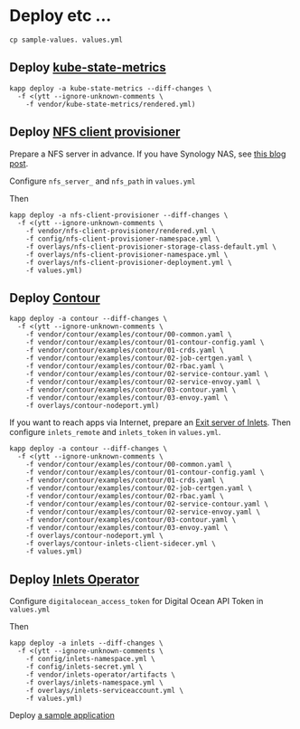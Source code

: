 # Deploy etc ...

```
cp sample-values. values.yml
```

## Deploy [kube-state-metrics](https://github.com/helm/charts/tree/master/stable/kube-state-metrics)

```
kapp deploy -a kube-state-metrics --diff-changes \
  -f <(ytt --ignore-unknown-comments \
    -f vendor/kube-state-metrics/rendered.yml)
```

## Deploy [NFS client provisioner](https://github.com/helm/charts/tree/master/stable/nfs-client-provisioner)

Prepare a NFS server in advance. If you have Synology NAS, see [this blog post](https://blog.cowger.us/2018/08/03/nfs-on-synology.html).

Configure `nfs_server_` and `nfs_path` in `values.yml`

Then

```
kapp deploy -a nfs-client-provisioner --diff-changes \
  -f <(ytt --ignore-unknown-comments \
    -f vendor/nfs-client-provisioner/rendered.yml \
    -f config/nfs-client-provisioner-namespace.yml \
    -f overlays/nfs-client-provisioner-storage-class-default.yml \
    -f overlays/nfs-client-provisioner-namespace.yml \
    -f overlays/nfs-client-provisioner-deployment.yml \
    -f values.yml)
```

## Deploy [Contour](https://github.com/projectcontour/contour)

```
kapp deploy -a contour --diff-changes \
  -f <(ytt --ignore-unknown-comments \
    -f vendor/contour/examples/contour/00-common.yaml \
    -f vendor/contour/examples/contour/01-contour-config.yaml \
    -f vendor/contour/examples/contour/01-crds.yaml \
    -f vendor/contour/examples/contour/02-job-certgen.yaml \
    -f vendor/contour/examples/contour/02-rbac.yaml \
    -f vendor/contour/examples/contour/02-service-contour.yaml \
    -f vendor/contour/examples/contour/02-service-envoy.yaml \
    -f vendor/contour/examples/contour/03-contour.yaml \
    -f vendor/contour/examples/contour/03-envoy.yaml \
    -f overlays/contour-nodeport.yml)
```


If you want to reach apps via Internet, prepare an [Exit server of Inlets](https://blog.alexellis.io/https-inlets-local-endpoints/).
Then configure `inlets_remote` and `inlets_token` in `values.yml`.

```
kapp deploy -a contour --diff-changes \
  -f <(ytt --ignore-unknown-comments \
    -f vendor/contour/examples/contour/00-common.yaml \
    -f vendor/contour/examples/contour/01-contour-config.yaml \
    -f vendor/contour/examples/contour/01-crds.yaml \
    -f vendor/contour/examples/contour/02-job-certgen.yaml \
    -f vendor/contour/examples/contour/02-rbac.yaml \
    -f vendor/contour/examples/contour/02-service-contour.yaml \
    -f vendor/contour/examples/contour/02-service-envoy.yaml \
    -f vendor/contour/examples/contour/03-contour.yaml \
    -f vendor/contour/examples/contour/03-envoy.yaml \
    -f overlays/contour-nodeport.yml \
    -f overlays/contour-inlets-client-sidecer.yml \
    -f values.yml)
```


## Deploy [Inlets Operator](https://github.com/inlets/inlets-operator)

Configure `digitalocean_access_token` for Digital Ocean API Token in `values.yml`

Then

```
kapp deploy -a inlets --diff-changes \
  -f <(ytt --ignore-unknown-comments \
    -f config/inlets-namespace.yml \
    -f config/inlets-secret.yml \
    -f vendor/inlets-operator/artifacts \
    -f overlays/inlets-namespace.yml \
    -f overlays/inlets-serviceaccount.yml \
    -f values.yml)
```


Deploy [a sample application](https://github.com/inlets/inlets-operator#expose-a-service-with-a-loadbalancer)